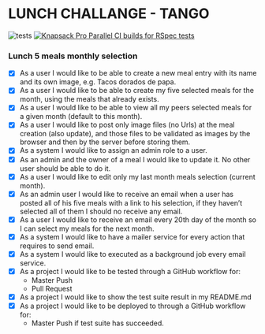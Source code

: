 # LUNCH CHALLANGE - TANGO

![tests](https://github.com/GerryLarios/lunch-challange/workflows/tests/badge.svg)
[![Knapsack Pro Parallel CI builds for RSpec tests](https://img.shields.io/badge/Knapsack%20Pro-Parallel%20%2F%20RSpec%20tests-%230074ff)](https://knapsackpro.com/dashboard/organizations/936/projects/892/test_suites/1284/builds?utm_campaign=organization-id-936&utm_content=test-suite-id-1284&utm_medium=readme&utm_source=knapsack-pro-badge&utm_term=project-id-892)

### Lunch 5 meals monthly selection
- [x] As a user I would like to be able to create a new meal entry with its name and its own image, e.g. Tacos dorados de papa.
- [x] As a user I would like to be able to create my five selected meals for the month, using the meals that already exists.
- [x] As a user I would like to be able to view all my peers selected meals for a given month (default to this month).
- [x] As a user I would like to post only image files (no Urls) at the meal creation (also update), and those files to be validated as images by the browser and then by the server before storing them.
- [x] As a system I would like to assign an admin role to a user.
- [x] As an admin and the owner of a meal I would like to update it. No other user should be able to do it.
- [x] As a user I would like to edit only my last month meals selection (current month).
- [x] As an admin user I would like to receive an email when a user has posted all of his five meals with a link to his selection, if they haven’t selected all of them I should no receive any email.
- [x] As a user I would like to receive an email every 20th day of the month so I can select my meals for the next month.
- [x] As a system I would like to have a mailer service for every action that requires to send email.
- [x] As a system I would like to executed as a background job every email service.
- [x] As a project I would like to be tested through a GitHub workflow for:
  - Master Push
  - Pull Request
- [x] As a project I would like to show the test suite result in my README.md
- [x] As a project I would like to be deployed to through a GitHub workflow for:
  - Master Push if test suite has succeeded.

